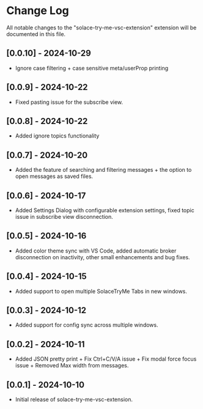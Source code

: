 # Change Log

All notable changes to the "solace-try-me-vsc-extension" extension will be documented in this file.

## [0.0.10] - 2024-10-29
- Ignore case filtering + case sensitive meta/userProp printing

## [0.0.9] - 2024-10-22
- Fixed pasting issue for the subscribe view.

## [0.0.8] - 2024-10-22
- Added ignore topics functionality

## [0.0.7] - 2024-10-20
- Added the feature of searching and filtering messages + the option to open messages as saved files.

## [0.0.6] - 2024-10-17
- Added Settings Dialog with configurable extension settings, fixed topic issue in subscribe view disconnection.

## [0.0.5] - 2024-10-16
- Added color theme sync with VS Code, added automatic broker disconnection on inactivity, other small enhancements and bug fixes.

## [0.0.4] - 2024-10-15
- Added support to open multiple SolaceTryMe Tabs in new windows.

## [0.0.3] - 2024-10-12
- Added support for config sync across multiple windows.

## [0.0.2] - 2024-10-11
- Added JSON pretty print + Fix Ctrl+C/V/A issue + Fix modal force focus issue + Removed Max width from messages.

## [0.0.1] - 2024-10-10
- Initial release of solace-try-me-vsc-extension.